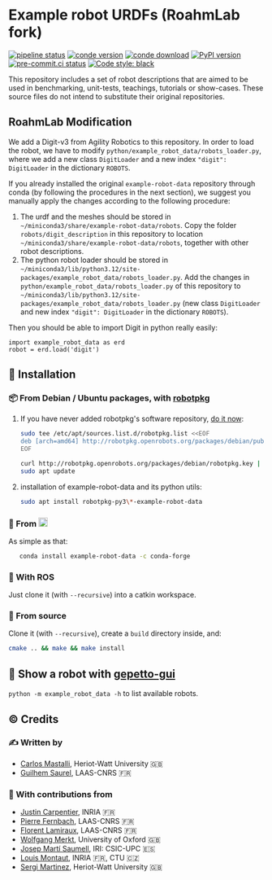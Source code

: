 # Example robot URDFs (RoahmLab fork)

[![pipeline status](https://gitlab.laas.fr/gepetto/example-robot-data/badges/master/pipeline.svg)](https://gitlab.laas.fr/gepetto/example-robot-data/-/commits/master)
[![conde version](https://img.shields.io/conda/vn/conda-forge/example-robot-data.svg)](https://anaconda.org/conda-forge/example-robot-data)
[![conde download](https://anaconda.org/conda-forge/example-robot-data/badges/downloads.svg)](https://anaconda.org/conda-forge/example-robot-data)
[![PyPI version](https://badge.fury.io/py/example-robot-data.svg)](https://badge.fury.io/py/example-robot-data)
[![pre-commit.ci status](https://results.pre-commit.ci/badge/github/gepetto/example-robot-data/master.svg)](https://results.pre-commit.ci/latest/github/gepetto/example-robot-data/master)
[![Code style: black](https://img.shields.io/badge/code%20style-black-000000.svg)](https://github.com/psf/black)


This repository includes a set of robot descriptions that are aimed to be used in benchmarking, unit-tests, teachings,
tutorials or show-cases. These source files do not intend to substitute their original repositories.

## RoahmLab Modification

We add a Digit-v3 from Agility Robotics to this repository. In order to load the robot, we have to modify `python/example_robot_data/robots_loader.py`, where we add a new class `DigitLoader` and a new index `"digit": DigitLoader` in the dictionary `ROBOTS`.

If you already installed the original `example-robot-data` repository through conda (by following the procedures in the next section), we suggest you manually apply the changes according to the following procedure:
1. The urdf and the meshes should be stored in `~/miniconda3/share/example-robot-data/robots`. Copy the folder `robots/digit_description` in this repository to location `~/miniconda3/share/example-robot-data/robots`, together with other robot descriptions.
2. The python robot loader should be stored in `~/miniconda3/lib/python3.12/site-packages/example_robot_data/robots_loader.py`. Add the changes in `python/example_robot_data/robots_loader.py` of this repository to `~/miniconda3/lib/python3.12/site-packages/example_robot_data/robots_loader.py` (new class `DigitLoader` and new index `"digit": DigitLoader` in the dictionary `ROBOTS`).

Then you should be able to import Digit in python really easily:
```
import example_robot_data as erd
robot = erd.load('digit')
```

## :penguin: Installation

### :package: From Debian / Ubuntu packages, with [robotpkg](http://robotpkg.openrobots.org)

1. If you have never added robotpkg's software repository, [do it now](http://robotpkg.openrobots.org/debian.html):
   ```bash
   sudo tee /etc/apt/sources.list.d/robotpkg.list <<EOF
   deb [arch=amd64] http://robotpkg.openrobots.org/packages/debian/pub $(lsb_release -sc) robotpkg
   EOF

   curl http://robotpkg.openrobots.org/packages/debian/robotpkg.key | sudo apt-key add -
   sudo apt update
   ```

2. installation of example-robot-data and its python utils:
   ```bash
   sudo apt install robotpkg-py3\*-example-robot-data
   ```

### :snake: From <img src="https://s3.amazonaws.com/conda-dev/conda_logo.svg" height="18">

As simple as that:
```bash
   conda install example-robot-data -c conda-forge
```

### :turtle: With ROS

Just clone it (with `--recursive`) into a catkin workspace.

### :file_folder: From source

Clone it (with `--recursive`), create a `build` directory inside, and:
```bash
cmake .. && make && make install
```

## :robot: Show a robot with [gepetto-gui](https://github.com/gepetto/gepetto-viewer-corba)

`python -m example_robot_data -h` to list available robots.

## :copyright: Credits

### :writing_hand: Written by

- [Carlos Mastalli](https://cmastalli.github.io/), Heriot-Watt University :uk:
- [Guilhem Saurel](https://github.com/nim65s), LAAS-CNRS :fr:

### :construction_worker: With contributions from

- [Justin Carpentier](https://jcarpent.github.io/), INRIA :fr:
- [Pierre Fernbach](https://pfernbach.github.io/), LAAS-CNRS :fr:
- [Florent Lamiraux](https://gepettoweb.laas.fr/index.php/Members/FlorentLamiraux), LAAS-CNRS :fr:
- [Wolfgang Merkt](http://www.wolfgangmerkt.com/research/), University of Oxford :uk:
- [Josep Martí Saumell](https://www.iri.upc.edu/staff/jmarti), IRI: CSIC-UPC :es:
- [Louis Montaut](https://lmontaut.github.io/), INRIA :fr:, CTU :czech_republic:
- [Sergi Martinez](https://www.romilab.org/team/sergi-martinez), Heriot-Watt University :uk:
